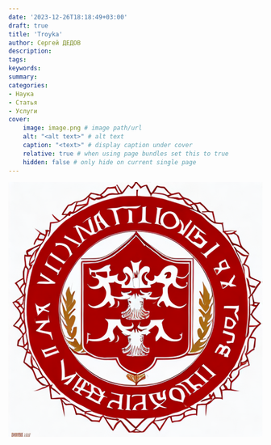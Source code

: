 ```yaml
---
date: '2023-12-26T18:18:49+03:00'
draft: true
title: 'Troyka'
author: Сергей ДЕДОВ
description:
tags:
keywords:
summary:
categories:
- Наука
- Статья
- Услуги
cover:
    image: image.png # image path/url
    alt: "<alt text>" # alt text
    caption: "<text>" # display caption under cover
    relative: true # when using page bundles set this to true
    hidden: false # only hide on current single page
---
```


![image](image.png)